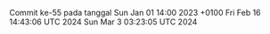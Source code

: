 Commit ke-55 pada tanggal Sun Jan 01 14:00 2023 +0100
Fri Feb 16 14:43:06 UTC 2024
Sun Mar  3 03:23:05 UTC 2024
